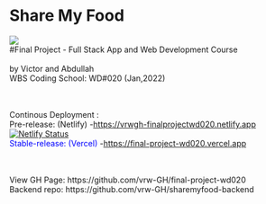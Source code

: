 # Share My Food
![](https://github.com/vrw-GH/final-project-wd020/blob/2c8b82b60e7cc539e8a314ad49c8fdc2a56b4250/project%20basics/Screenshot%20(252).png)
<br />
#Final Project - Full Stack App and Web Development Course
<br />
<br />
by Victor and Abdullah
<br />
WBS Coding School: WD#020 (Jan,2022)
<br />
<br />
<br />

Continous Deployment :
<br />
Pre-release: (Netlify) -https://vrwgh-finalprojectwd020.netlify.app
[![Netlify Status](https://api.netlify.com/api/v1/badges/f488c099-1a9a-4daf-81fc-4fe9817e8f3c/deploy-status)](https://app.netlify.com/sites/vrwgh-finalprojectwd020/deploys)
<br />
<span style="color:blue">Stable-release: (Vercel)</span> -https://final-project-wd020.vercel.app

<br />

<br />
View GH Page: https://github.com/vrw-GH/final-project-wd020
<br />
Backend repo: https://github.com/vrw-GH/sharemyfood-backend
<br />
<br />

